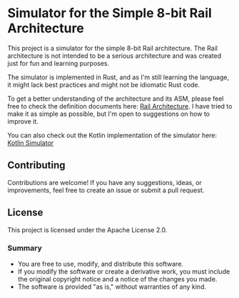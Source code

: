 # Simulator for the Simple 8-bit Rail Architecture

This project is a simulator for the simple 8-bit Rail architecture. The Rail architecture is not intended to be a serious architecture and was created just for fun and learning purposes.

The simulator is implemented in Rust, and as I'm still learning the language, it might lack best practices and might not be idiomatic Rust code.

To get a better understanding of the architecture and its ASM, please feel free to check the definition documents here: [Rail Architecture](https://github.com/huskyto/rail-arch-definition). I have tried to make it as simple as possible, but I'm open to suggestions on how to improve it.

You can also check out the Kotlin implementation of the simulator here: 
[Kotlin Simulator](https://github.com/huskyto/rail-arch-kt)

## Contributing

Contributions are welcome! If you have any suggestions, ideas, or improvements, feel free to create an issue or submit a pull request.

## License

This project is licensed under the Apache License 2.0.

### Summary

- You are free to use, modify, and distribute this software.
- If you modify the software or create a derivative work, you must include the original copyright notice and a notice of the changes you made.
- The software is provided "as is," without warranties of any kind.
